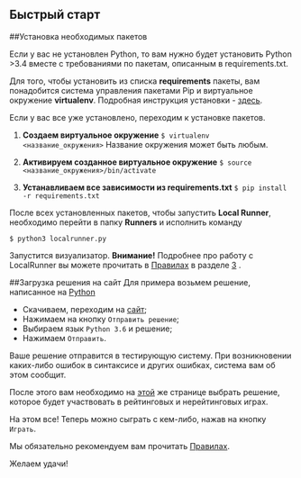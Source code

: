 ## Быстрый старт

##Установка необходимых пакетов

Если у вас не установлен Python, то вам нужно будет установить Python >3.4 вместе с требованиями по пакетам, описанным в requirements.txt.

Для того, чтобы установить из списка **requirements** пакеты, вам понадобится система управления пакетами Pip и виртуальное окружение **virtualenv**. Подробная инструкция установки - [здесь](https://packaging.python.org/guides/installing-using-pip-and-virtualenv/).

Если у вас все уже установлено, переходим к установке пакетов.

1. **Создаем виртуальное окружение**
```$ virtualenv <название_окружения>```
Название окружения может быть любым.

2. **Активируем созданное виртуальное окружение**
```$ source <название_окружения>/bin/activate```

3. **Устанавливаем все зависимости из requirements.txt**
```$ pip install -r requirements.txt```

После всех установленных пакетов, чтобы запустить **Local Runner**, необходимо перейти в папку **Runners** и исполнить команду 

```$ python3 localrunner.py```

 Запустится визуализатор. **Внимание!** Подробнее про работу с LocalRunner вы можете прочитать в [Правилах](Rules.md) в разделе [3](#3-Особенности-запуска-local-runner) .

##Загрузка решения на сайт
Для примера возьмем решение, написанное на [Python](https://github.com/MailRuChamps/miniaicups/blob/master/madcars/examples/python2(3)/main.py)

* Скачиваем, переходим на [сайт](https://aicups.ru/profile/);
* Нажимаем на кнопку `Отправить решение`;
* Выбираем язык `Python 3.6` и решение;
* Нажимаем `Отправить`.

Ваше решение отправится в тестирующую систему. При возникновении каких-либо ошибок в синтаксисе и других ошибках, система вам об этом сообщит.

После этого вам необходимо на [этой](https://aicups.ru/profile/#solutions) же странице выбрать решение, которое будет участвовать в рейтинговых и нерейтинговых играх.

На этом все! Теперь можно сыграть с кем-либо, нажав на кнопку `Играть`.

Мы обязательно рекомендуем вам прочитать [Правилах](Rules.md).

Желаем удачи!

